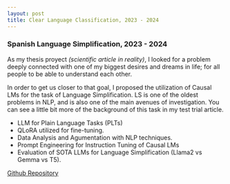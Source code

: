 ```yaml
---
layout: post
title: Clear Language Classification, 2023 - 2024
---
```


### Spanish Language Simplification, 2023 - 2024

As my thesis proyect *(scientific article in reality)*, I looked for a problem deeply connected with one of my biggest desires and dreams in life; for all people to be able to understand each other.

In order to get us closer to that goal, I proposed the utilization of Causal LMs for the task of Language Simplification. LS is one of the oldest problems in NLP, and is also one of the main avenues of investigation. You can see a little bit more of the background of this task in my test trial article.

- LLM for Plain Language Tasks (PLTs)
- QLoRA utilized for fine-tuning.
- Data Analysis and Agumentation with NLP techniques.
- Prompt Engineering for Instruction Tuning of Causal LMs
- Evaluation of SOTA LLMs for Language Simplification (Llama2 vs Gemma vs T5).

[Github Repository](https://github.com/joseandresv/SpanishLanguageSimplification)
